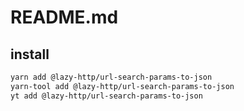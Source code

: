 # README.md

    

## install

```bash
yarn add @lazy-http/url-search-params-to-json
yarn-tool add @lazy-http/url-search-params-to-json
yt add @lazy-http/url-search-params-to-json
```

